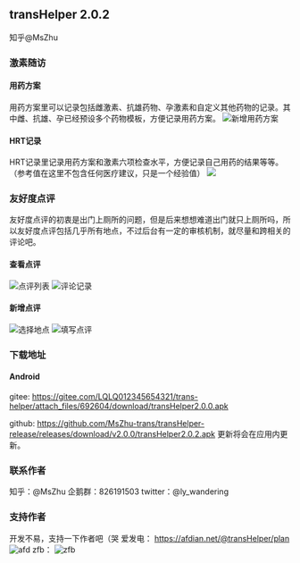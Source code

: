 ## transHelper 2.0.2
知乎@MsZhu  

### 激素随访
#### 用药方案

用药方案里可以记录包括雌激素、抗雄药物、孕激素和自定义其他药物的记录。其中雌、抗雄、孕已经预设多个药物模板，方便记录用药方案。
![新增用药方案](https://gitee.com/LQLQ012345654321/trans-helper/raw/master/resource/pic/%E6%BF%80%E7%B4%A0%E9%9A%8F%E8%AE%BF/newMedPlan.jpg)
#### HRT记录
HRT记录里记录用药方案和激素六项检查水平，方便记录自己用药的结果等等。（参考值在这里不包含任何医疗建议，只是一个经验值）
![](https://gitee.com/LQLQ012345654321/trans-helper/raw/master/resource/pic/%E6%BF%80%E7%B4%A0%E9%9A%8F%E8%AE%BF/newHrt.jpg)


### 友好度点评
友好度点评的初衷是出门上厕所的问题，但是后来想想难道出门就只上厕所吗，所以友好度点评包括几乎所有地点，不过后台有一定的审核机制，就尽量和跨相关的评论吧。
#### 查看点评
![点评列表](https://gitee.com/LQLQ012345654321/trans-helper/raw/master/resource/pic/%E5%8F%8B%E5%A5%BD%E5%BA%A6%E7%82%B9%E8%AF%84/index.png)
![评论记录](https://gitee.com/LQLQ012345654321/trans-helper/raw/master/resource/pic/%E5%8F%8B%E5%A5%BD%E5%BA%A6%E7%82%B9%E8%AF%84/commentList.png)

#### 新增点评
![选择地点](https://gitee.com/LQLQ012345654321/trans-helper/raw/master/resource/pic/%E5%8F%8B%E5%A5%BD%E5%BA%A6%E7%82%B9%E8%AF%84/chose.png)
![填写点评](https://gitee.com/LQLQ012345654321/trans-helper/raw/master/resource/pic/%E5%8F%8B%E5%A5%BD%E5%BA%A6%E7%82%B9%E8%AF%84/newComment.png)

### 下载地址
#### Android
gitee:
https://gitee.com/LQLQ012345654321/trans-helper/attach_files/692604/download/transHelper2.0.0.apk

github:
https://github.com/MsZhu-trans/transHelper-release/releases/download/v2.0.0/transHelper2.0.2.apk
更新将会在应用内更新。

### 联系作者
知乎：@MsZhu
企鹅群：826191503
twitter：@ly_wandering
### 支持作者

开发不易，支持一下作者吧（哭
爱发电：
https://afdian.net/@transHelper/plan
![afd](https://gitee.com/LQLQ012345654321/trans-helper/raw/master/resource/pic/%E7%88%B1%E5%8F%91%E7%94%B5.jpg)
zfb：
![zfb](https://gitee.com/LQLQ012345654321/trans-helper/raw/master/resource/pic/%E6%94%AF%E4%BB%98%E5%AE%9D.jpg)

